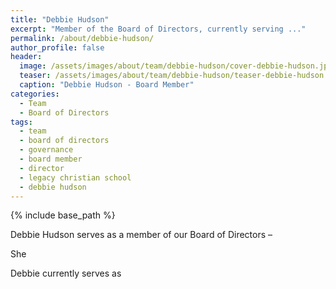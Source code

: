 ```yaml
---
title: "Debbie Hudson"
excerpt: "Member of the Board of Directors, currently serving ..."
permalink: /about/debbie-hudson/
author_profile: false
header:
  image: /assets/images/about/team/debbie-hudson/cover-debbie-hudson.jpg
  teaser: /assets/images/about/team/debbie-hudson/teaser-debbie-hudson.jpg
  caption: "Debbie Hudson - Board Member"
categories:
  - Team
  - Board of Directors
tags:
  - team
  - board of directors
  - governance
  - board member
  - director
  - legacy christian school
  - debbie hudson
---
```


{% include base_path %}

Debbie Hudson serves as a member of our Board of Directors –

She

Debbie currently serves as
